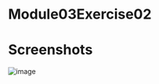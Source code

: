 # Module03Exercise02

# Screenshots
![image](https://github.com/user-attachments/assets/06475872-a260-473c-ae49-c22c9af70d89)
